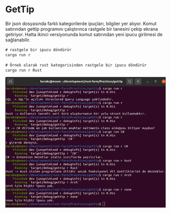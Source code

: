 # GetTip

Bir json dosyasında farklı kategorilerde ipuçları, bilgiler yer alıyor. Komut satırından gettip programını çalıştırınca rastgele bir tanesini çekip ekrana getiriyor. Hatta ikinci versiyonunda komut satırından yeni ipucu girilmesi de sağlanabilir.

```shell
# rastgele bir ipucu döndürür
cargo run r

# Örnek olarak rust kategorisinden rastgele bir ipucu döndürür
cargo run r Rust
```

![../images/gettip_1.png](../images/gettip_1.png)
